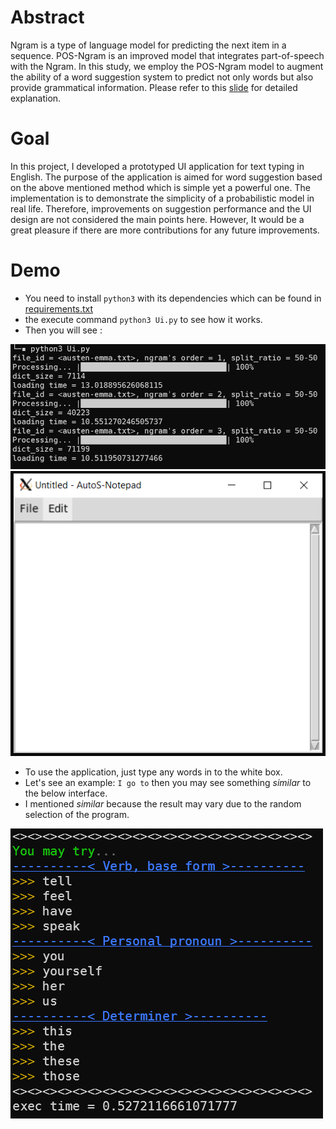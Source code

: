 # Abstract

Ngram is a type of language model for predicting the next item in a sequence. POS-Ngram is an improved model that integrates part-of-speech with the Ngram. In this study, we employ the POS-Ngram model to augment the ability of a word suggestion system to predict not only words but also provide grammatical information. Please refer to this [slide](https://github.com/Suineg-Darhnoel/Prototypes/blob/master/slide/fslide.pdf) for detailed explanation.

# Goal

In this project, I developed a prototyped UI application for text typing in English. The purpose of the application is aimed for word suggestion based on the above mentioned method which is simple yet a powerful one. The implementation is to demonstrate the simplicity of a probabilistic model in real life. Therefore, improvements on suggestion performance and the UI design are not considered the main points here. However, It would be a great pleasure if there are more contributions for any future improvements.

# Demo

- You need to install `python3` with its dependencies which can be found in [requirements.txt](https://github.com/Suineg-Darhnoel/Prototypes/blob/master/requirements.txt)
- the execute command `python3 Ui.py` to see how it works.
- Then you will see :

<img src="images/austen-emma.PNG" alt="alt text" title="austen" style="zoom:100%;" />

<img src="images\UI.PNG" alt="alt text" style="zoom:100%;" />

- To use the application, just type any words in to the white box.
- Let's see an example: `I go to` then you may see something  *similar* to the below interface.
- I mentioned *similar* because the result may vary due to the random selection of the program.

![alt text](images/result.PNG "result")

